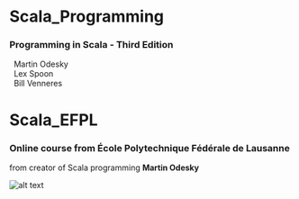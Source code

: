 # Scala_Programming
### Programming in Scala - Third Edition
&nbsp; Martin Odesky  
&nbsp; Lex Spoon  
&nbsp; Bill Venneres  

# Scala_EFPL

### Online course from **École Polytechnique Fédérale de Lausanne**
from creator of Scala programming **Martin Odesky**

![alt text](https://drive.google.com/file/d/1gBMOCnjJdl4ivWpd_1jMQgs3G7UD9gxl/view?usp=sharing)
